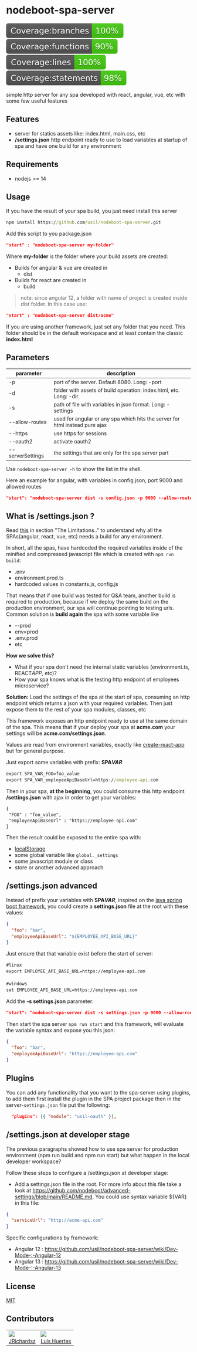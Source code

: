# nodeboot-spa-server

<img src="./coverage/badge-branches.svg">
<img src="./coverage/badge-functions.svg">
<img src="./coverage/badge-lines.svg">
<img src="./coverage/badge-statements.svg">

simple http server for any spa developed with react, angular, vue, etc with some few useful features

## Features

- server for statics assets like: index.html, main.css, etc
- **/settings.json** http endpoint ready to use to load variables at startup of spa and have one build for any environment

## Requirements

- nodejs >= 14

## Usage

If you have the result of your spa build, you just need install this server

```cmd
npm install https://github.com/usil/nodeboot-spa-server.git
```

Add this script to you package.json

```json
"start" : "nodeboot-spa-server my-folder"
```

Where **my-folder** is the folder where your build assets are created:

- Builds for angular & vue are created in
  - dist
- Builds for react are created in
  - build

> note: since angular 12, a folder with name of project is created inside dist folder. In this case use:

```json
"start" : "nodeboot-spa-server dist/acme"
```

If you are using another framework, just set any folder that you need. This folder should be in the default workspace and at least contain the classic **index.html**

## Parameters

| parameter        | description                                                                  |
| ---------------- | ---------------------------------------------------------------------------- |
| -p               | port of the server. Default 8080. Long: -port                                |
| -d               | folder with assets of build operation: index.html, etc. Long: -dir           |
| -s               | path of file with variables in json format. Long: -settings                  |
| --allow-routes   | used for angular or any spa which hits the server for html instead pure ajax |
| --https          | use https for sessions                                                       |
| --oauth2         | activate oauth2                                                              |
| --serverSettings | the settings that are only for the spa server part                           |

Use `nodeboot-spa-server -h` to show the list in the shell.

Here an example for angular, with variables in config.json, port 9000 and allowed routes

```json
"start": "nodeboot-spa-server dist -s config.json -p 9000 --allow-routes | bunyan",
```

## What is /settings.json ?

Read [this](https://www.jvandemo.com/how-to-use-environment-variables-to-configure-your-angular-application-without-a-rebuild/) in section "The Limitations.." to understand why all the SPAs(angular, react, vue, etc) needs a build for any environment.

In short, all the spas, have hardcoded the required variables inside of the minified and compressed javascript file which is created with `npm run build`:

- .env
- environment.prod.ts
- hardcoded values in constants.js, config.js

That means that if one build was tested for Q&A team, another build is required to production, because if we deploy the same build on the production environment, our spa will continue pointing to testing urls. Common solution is **build again** the spa with some variable like

- --prod
- env=prod
- .env.prod
- etc

**How we solve this?**

- What if your spa don't need the internal static variables (environment.ts, REACT*APP*, etc)?
- How your spa knows what is the testing http endpoint of employees microservice?

**Solution:** Load the settings of the spa at the start of spa, consuming an http endpoint which returns a json with your required variables. Then just expose them to the rest of your spa modules, classes, etc

This framework exposes an http endpoint ready to use at the same domain of the spa. This means that if your deploy your spa at **acme.com** your settings will be **acme.com/settings.json**.

Values are read from environment variables, exactly like [create-react-app](https://create-react-app.dev/docs/adding-custom-environment-variables/) but for general purpose.

Just export some variables with prefix: **SPA*VAR***

```cmd
export SPA_VAR_FOO=foo_value
export SPA_VAR_employeeApiBaseUrl=https://employee-api.com
```

Then in your spa, **at the beginning**, you could consume this http endpoint **/settings.json** with ajax in order to get your variables:

```
{
 "FOO" : "foo_value",
 "employeeApiBaseUrl" : "https://employee-api.com"
}
```

Then the result could be exposed to the entire spa with:

- [localStorage](https://developer.mozilla.org/en-US/docs/Web/API/Window/localStorage)
- some global variable like `global._settings`
- some javascript module or class
- store or another advanced approach

## /settings.json advanced

Instead of prefix your variables with **SPA*VAR***, inspired on the [java spring boot framework](https://stackoverflow.com/a/35535138/3957754), you could create a **settings.json** file at the root with these values:

```json
{
  "foo": "bar",
  "employeeApiBaseUrl": "${EMPLOYEE_API_BASE_URL}"
}
```

Just ensure that that variable exist before the start of server:

```txt
#linux
export EMPLOYEE_API_BASE_URL=https://employee-api.com

#windows
set EMPLOYEE_API_BASE_URL=https://employee-api.com
```

Add the **-s settings.json** parameter:

```json
"start": "nodeboot-spa-server dist -s settings.json -p 9000 --allow-routes",
```

Then start the spa server `npm run start` and this framework, will evaluate the variable syntax and expose you this json:

```json
{
  "foo": "bar",
  "employeeApiBaseUrl": "https://employee-api.com"
}
```

## Plugins

You can add any functionality that you want to the spa-server using plugins, to add them first install the plugin in the SPA project package then in the server-`settings.json` file put the following:

```json
  "plugins": [{ "module": "usil-oauth" }],
```

## /settings.json at developer stage

The previous paragraphs showed how to use spa server for production environment (npm run build and npm run start) but what happen in the local developer workspace?

Follow these steps to configure a /settings.json at developer stage:

- Add a settings.json file in the root. For more info about this file take a look at https://github.com/nodeboot/advanced-settings/blob/main/README.md. You could use syntax variable ${VAR} in this file:

```json
{
  "serviceUrl": "http://acme-api.com"
}
```

Specific configurations by framework:

- Angular 12 : https://github.com/usil/nodeboot-spa-server/wiki/Dev-Mode-:-Angular-12
- Angular 13 : https://github.com/usil/nodeboot-spa-server/wiki/Dev-Mode-:-Angular-13

## License

[MIT](./LICENSE)

## Contributors

<table>
  <tbody>
    <td>
      <img src="https://avatars0.githubusercontent.com/u/3322836?s=460&v=4" width="100px;"/>
      <br />
      <label><a href="http://jrichardsz.github.io/">JRichardsz</a></label>
      <br />
    </td>
    <td>
      <img src="https://i.ibb.co/88Tp6n5/Recurso-7.png" width="100px;"/>
      <br />
      <label><a href="https://github.com/TacEtarip">Luis Huertas</a></label>
      <br />
    </td>
  </tbody>
</table>
